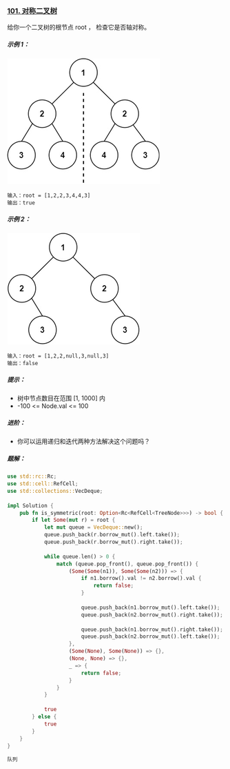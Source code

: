 ### [101. 对称二叉树](https://leetcode.cn/problems/symmetric-tree/)

给你一个二叉树的根节点 root ， 检查它是否轴对称。



##### 示例 1：
![img.png](img.png)
```
输入：root = [1,2,2,3,4,4,3]
输出：true
```

##### 示例 2：
![img_1.png](img_1.png)
```
输入：root = [1,2,2,null,3,null,3]
输出：false
```

##### 提示：
- 树中节点数目在范围 [1, 1000] 内
- -100 <= Node.val <= 100


##### 进阶：
- 你可以运用递归和迭代两种方法解决这个问题吗？

##### 题解：
```rust
use std::rc::Rc;
use std::cell::RefCell;
use std::collections::VecDeque;

impl Solution {
    pub fn is_symmetric(root: Option<Rc<RefCell<TreeNode>>>) -> bool {
        if let Some(mut r) = root {
            let mut queue = VecDeque::new();
            queue.push_back(r.borrow_mut().left.take());
            queue.push_back(r.borrow_mut().right.take());

            while queue.len() > 0 {
                match (queue.pop_front(), queue.pop_front()) {
                    (Some(Some(n1)), Some(Some(n2))) => {
                        if n1.borrow().val != n2.borrow().val {
                            return false;
                        }

                        queue.push_back(n1.borrow_mut().left.take());
                        queue.push_back(n2.borrow_mut().right.take());

                        queue.push_back(n1.borrow_mut().right.take());
                        queue.push_back(n2.borrow_mut().left.take());
                    },
                    (Some(None), Some(None)) => {},
                    (None, None) => {},
                    _ => {
                        return false;
                    }
                }
            }

            true
        } else {
            true
        }
    }
}
```

`队列`

